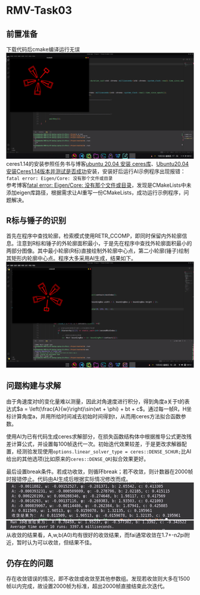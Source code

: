 # RMV-Task03
## 前置准备
下载代码后cmake编译运行无误
![](assets/test.png)
ceres1.14的安装参照任务书与博客[ubuntu 20.04 安装 ceres库](https://blog.csdn.net/qq_39607707/article/details/123736439?ops_request_misc=%257B%2522request%255Fid%2522%253A%252278E46017-84FB-44DA-AEF3-793B19A0B3E4%2522%252C%2522scm%2522%253A%252220140713.130102334..%2522%257D&request_id=78E46017-84FB-44DA-AEF3-793B19A0B3E4&biz_id=0&utm_medium=distribute.pc_search_result.none-task-blog-2~all~top_positive~default-1-123736439-null-null.142^v100^pc_search_result_base2&utm_term=ubuntu20.04%E5%AE%89%E8%A3%85ceres%E5%BA%93&spm=1018.2226.3001.4187)、[Ubuntu20.04安装Ceres1.14版本并测试是否成功](https://blog.csdn.net/qq_62964142/article/details/132325484?ops_request_misc=&request_id=&biz_id=102&utm_term=ubuntu20.04%E5%AE%89%E8%A3%85ceres&utm_medium=distribute.pc_search_result.none-task-blog-2~all~sobaiduweb~default-7-132325484.142^v100^pc_search_result_base2&spm=1018.2226.3001.4187)安装，安装好后运行AI示例程序出现报错：`fatal error: Eigen/Core: 没有那个文件或目录`<br>
参考博客[fatal error: Eigen/Core: 没有那个文件或目录](https://blog.csdn.net/bulletstart/article/details/130163712)，发现是CMakeLists中未添加eigen库路径，根据需求让AI重写一份CMakeLists，成功运行示例程序，问题解决。
## R标与锤子的识别
首先在程序中查找轮廓，检索模式使用RETR_CCOMP，即同时保留内外轮廓信息。注意到R标和锤子的外轮廓面积最小，于是先在程序中查找外轮廓面积最小的两部分图像。其中最小轮廓(R标)直接绘制外轮廓中心点，第二小轮廓(锤子)绘制其矩形内轮廓中心点。程序大多采用AI生成，结果如下。
![](assets/circle.png)
## 问题构建与求解
由于角速度对t的变化量难以测量，因此对角速度进行积分，得到角度a关于t的表达式$a = \left(\frac{A}{w}\right)\sin(wt + \phi) + bt + c$。通过每一帧R，H坐标计算角度a，并用所给时间减去初始时间得到t，从而用ceres方法拟合函数参数。

使用AI为已有代码生成ceres求解部分，在损失函数结构体中根据推导公式更改残差计算公式，并设置每100帧迭代一次。初始迭代效果较差，于是更改求解器配置，经测验发现使用`options.linear_solver_type = ceres::DENSE_SCHUR;`比AI给出的其他选项(比如原来的`ceres::DENSE_QR`)拟合效果更好。

最后设置break条件。若成功收敛，则循环break；若不收敛，则计数器在2000帧时报错停止。代码由AI生成后根据实际情况修改而成。
![](assets/result.png)
![](assets/time.png)
从收敛的结果看，A,w,b(A0)均有很好的收敛结果，而fai通常收敛在1.7+-n*2*pi附近，暂时认为可以收敛，但结果不佳。
## 仍存在的问题
存在收敛错误的情况，即不收敛或收敛至其他参数组。发现若收敛则大多在1500帧以内完成，故设置2000帧为标准，超出2000帧直接结束此次迭代。
